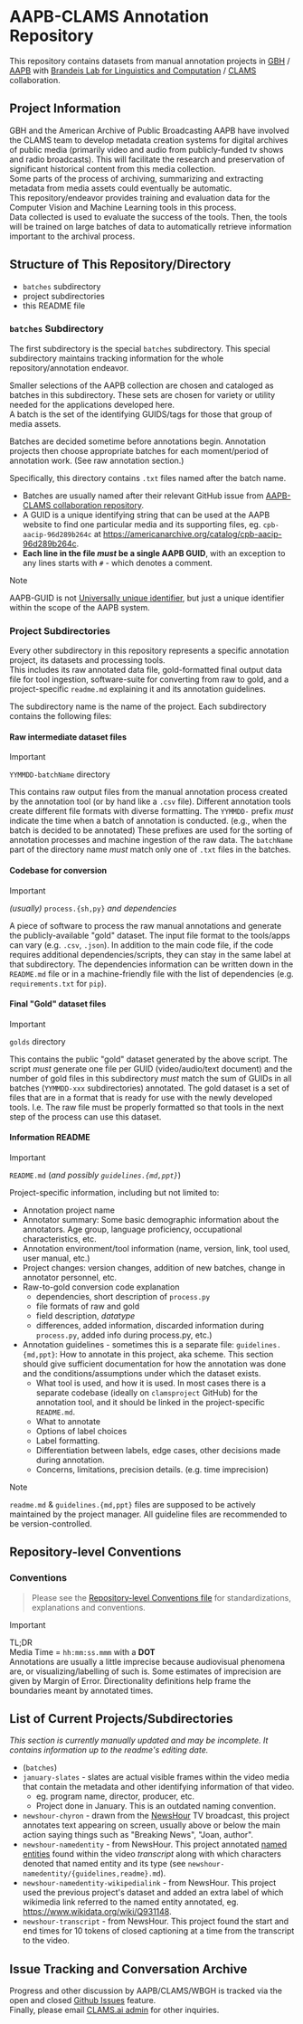 # AAPB-CLAMS Annotation Repository
This repository contains datasets from manual annotation projects in [GBH](https://www.wgbh.org/) / [AAPB](https://americanarchive.org/) 
with [Brandeis Lab for Linguistics and Computation](https://brandeis-llc.github.io/)  / [CLAMS](https://clams.ai) collaboration.

## Project Information
GBH and the American Archive of Public Broadcasting AAPB have involved the CLAMS team to develop metadata creation systems for digital archives of public media 
(primarily video and audio from publicly-funded tv shows and radio broadcasts). 
This will facilitate the research and preservation of significant historical content from this media collection.  
Some parts of the process of archiving, summarizing and extracting metadata from media assets could eventually be automatic.  
This repository/endeavor provides training and evaluation data for the Computer Vision and Machine Learning tools in this process.  
Data collected is used to evaluate the success of the tools. Then, the tools will be trained on large batches of data to automatically retrieve 
information important to the archival process.

## Structure of This Repository/Directory
 - `batches` subdirectory
 - project subdirectories
 - this README file

### `batches` Subdirectory 
The first subdirectory is the special `batches` subdirectory. 
This special subdirectory maintains tracking information for the whole repository/annotation endeavor. 

Smaller selections of the AAPB collection are chosen and cataloged as batches in this subdirectory. 
These sets are chosen for variety or utility needed for the applications developed here.   
A batch is the set of the identifying GUIDS/tags for those that group of media assets.  

Batches are decided sometime before annotations begin. 
Annotation projects then choose appropriate batches for each moment/period of annotation work.
(See raw annotation section.)

Specifically, this directory contains `.txt` files named after the batch name. 
* Batches are usually named after their relevant GitHub issue from [AAPB-CLAMS collaboration repository](https://github.com/clamsproject/aapb-collaboration).  
* A GUID is a unique identifying string that can be used at the AAPB website to find one particular media and its supporting files, eg. `cpb-aacip-96d289b264c` at https://americanarchive.org/catalog/cpb-aacip-96d289b264c.
* **Each line in the file _must_ be a single AAPB GUID**, with an exception to any lines starts with `#` - which denotes a comment.

> [!NOTE]
> AAPB-GUID is not [Universally unique identifier](https://en.wikipedia.org/wiki/Universally_unique_identifier), but just a unique identifier within the scope of the AAPB system.   

### Project Subdirectories 
Every other subdirectory in this repository represents a specific annotation project, its datasets and processing tools.    
This includes its raw annotated data file, gold-formatted final output data file for tool ingestion, software-suite for converting from raw to gold, 
and a project-specific `readme.md` explaining it and its annotation guidelines.

The subdirectory name is the name of the project. Each subdirectory contains the following files:

#### Raw intermediate dataset files
> [!IMPORTANT]
> `YYMMDD-batchName` directory 
 
This contains raw output files from the manual annotation process created by the annotation tool (or by hand like a `.csv` file). 
Different annotation tools create different file formats with diverse formatting. 
The `YYMMDD-` prefix _must_ indicate the time when a batch of annotation is conducted. 
(e.g., when the batch is decided to be annotated)
These prefixes are used for the sorting of annotation processes and machine ingestion of the raw data. 
The `batchName` part of the directory name _must_ match only one of `.txt` files in the batches. 

#### Codebase for conversion
> [!IMPORTANT]
> _(usually)_ `process.{sh,py}` _and dependencies_
 
A piece of software to process the raw manual annotations and generate the publicly-available "gold" dataset. 
The input file format to the tools/apps can vary (e.g. `.csv`, `.json`). 
In addition to the main code file, if the code requires additional dependencies/scripts, they can stay in the same label at that subdirectory. 
The dependencies information can be written down in the `README.md` file or in a machine-friendly file with the list of dependencies (e.g. `requirements.txt` for `pip`).

#### Final "Gold" dataset files
> [!IMPORTANT]
> `golds` directory

This contains the public "gold" dataset generated by the above script. The script _must_ generate one file per GUID (video/audio/text document) and the number of gold files in this subdirectory _must_ match the sum of GUIDs in all batches (`YYMMDD-xxx` subdirectories) annotated. 
The gold dataset is a set of files that are in a format that is ready for use with the newly developed tools. I.e. The raw file must be properly formatted so that tools in the next step of the process can use this dataset.

#### Information README
> [!IMPORTANT] 
> `README.md` (_and possibly `guidelines.{md,ppt}`_)

Project-specific information, including but not limited to:
* Annotation project name
* Annotator summary: Some basic demographic information about the annotators. Age group, language proficiency, occupational characteristics, etc.
* Annotation environment/tool information (name, version, link, tool used, user manual, etc.)
* Project changes: version changes, addition of new batches, change in annotator personnel, etc.
* Raw-to-gold conversion code explanation 
  * dependencies, short description of `process.py`
  * file formats of raw and gold
  * field description, _datatype_
  * differences, added information, discarded information during `process.py`, added info during process.py, etc.)  
* Annotation guidelines - sometimes this is a separate file: `guidelines.{md,ppt}`: How to annotate in this project, aka scheme. 
This section should give sufficient documentation for how the annotation was done and the conditions/assumptions under which the dataset exists. 
  * What tool is used, and how it is used. In most cases there is a separate codebase (ideally on `clamsproject` GitHub) for the annotation tool, and it should be linked in the project-specific `README.md`.
  * What to annotate
  * Options of label choices
  * Label formatting. 
  * Differentiation between labels, edge cases, other decisions made during annotation.
  * Concerns, limitations, precision details. (e.g. time imprecision)

> [!NOTE]
> `readme.md` & `guidelines.{md,ppt}` files are supposed to be actively maintained by the project manager. All guideline files are recommended to be version-controlled.  

## Repository-level Conventions
### Conventions
> Please see the [Repository-level Conventions file](https://github.com/clamsproject/aapb-annotations/blob/main/repository_level_conventions.md) for standardizations, explanations and conventions.  

> [!IMPORTANT]  
> TL;DR   
> Media Time = `hh:mm:ss.mmm` with a **DOT**   
> Annotations are usually a little imprecise because audiovisual phenomena are, or visualizing/labelling of such is. 
> Some estimates of imprecision are given by Margin of Error.
> Directionality definitions help frame the boundaries meant by annotated times.
  
## List of Current Projects/Subdirectories
_This section is currently manually updated and may be incomplete. It contains information up to the readme's editing date._  
* (`batches`)
* `january-slates` - slates are actual visible frames within the video media that contain the metadata and other identifying information of that video. 
  * eg. program name, director, producer, etc.
  * Project done in January. This is an outdated naming convention.
* `newshour-chyron` - drawn from the [NewsHour](https://americanarchive.org/special_collections/newshour) TV broadcast, 
this project annotates text appearing on screen, usually above or below the main action saying things such as "Breaking News", "Joan, author".
* `newshour-namedentity` - from NewsHour. This project annotated [named entities](https://www.techtarget.com/searchbusinessanalytics/definition/named-entity#:~:text=In%20data%20mining%2C%20a%20named,phone%20numbers%2C%20companies%20and%20addresses.)
found within the video _transcript_ along with which characters denoted that named entity and its type
 (see `newshour-namedentity/{guidelines,readme}.md`).
* `newshour-namedentity-wikipedialink` - from NewsHour. This project used the previous project's dataset and added
an extra label of which wikimedia link referred to the named entity annotated, eg. https://www.wikidata.org/wiki/Q931148.
* `newshour-transcript` - from NewsHour. This project found the start and end times for 10 tokens of closed captioning at a time from the transcript to the video. 

## Issue Tracking and Conversation Archive
Progress and other discussion by AAPB/CLAMS/WBGH is tracked via the open and closed [Github Issues](https://github.com/clamsproject/aapb-annotations/issues) feature.  
Finally, please email [CLAMS.ai admin](mailto:admin@clams.ai) for other inquiries.  